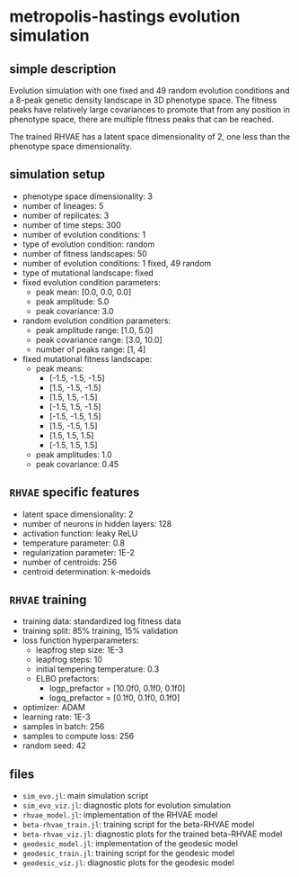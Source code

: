 # metropolis-hastings evolution simulation

## simple description

Evolution simulation with one fixed and 49 random evolution conditions and a
8-peak genetic density landscape in 3D phenotype space. The fitness peaks have
relatively large covariances to promote that from any position in phenotype
space, there are multiple fitness peaks that can be reached.

The trained RHVAE has a latent space dimensionality of 2, one less than the
phenotype space dimensionality.

## simulation setup

- phenotype space dimensionality: 3
- number of lineages: 5
- number of replicates: 3
- number of time steps: 300
- number of evolution conditions: 1
- type of evolution condition: random
- number of fitness landscapes: 50
- number of evolution conditions: 1 fixed, 49 random
- type of mutational landscape: fixed
- fixed evolution condition parameters:
    - peak mean: [0.0, 0.0, 0.0]
    - peak amplitude: 5.0
    - peak covariance: 3.0
- random evolution condition parameters:
    - peak amplitude range: [1.0, 5.0]
    - peak covariance range: [3.0, 10.0]
    - number of peaks range: [1, 4]
- fixed mutational fitness landscape:
    - peak means:
        - [-1.5, -1.5, -1.5]
        - [1.5, -1.5, -1.5]
        - [1.5, 1.5, -1.5]
        - [-1.5, 1.5, -1.5]
        - [-1.5, -1.5, 1.5]
        - [1.5, -1.5, 1.5]
        - [1.5, 1.5, 1.5]
        - [-1.5, 1.5, 1.5]
    - peak amplitudes: 1.0
    - peak covariance: 0.45

## `RHVAE` specific features

- latent space dimensionality: 2
- number of neurons in hidden layers: 128
- activation function: leaky ReLU
- temperature parameter: 0.8
- regularization parameter: 1E-2
- number of centroids: 256
- centroid determination: k-medoids

## `RHVAE` training

- training data: standardized log fitness data
- training split: 85% training, 15% validation
- loss function hyperparameters:
    - leapfrog step size: 1E-3
    - leapfrog steps: 10
    - initial tempering temperature: 0.3
    - ELBO prefactors:
        - logp_prefactor = [10.0f0, 0.1f0, 0.1f0]
        - logq_prefactor = [0.1f0, 0.1f0, 0.1f0]
- optimizer: ADAM
- learning rate: 1E-3
- samples in batch: 256
- samples to compute loss: 256
- random seed: 42

## files

- `sim_evo.jl`: main simulation script
- `sim_evo_viz.jl`: diagnostic plots for evolution simulation
- `rhvae_model.jl`: implementation of the RHVAE model
- `beta-rhvae_train.jl`: training script for the beta-RHVAE model
- `beta-rhvae_viz.jl`: diagnostic plots for the trained beta-RHVAE model
- `geodesic_model.jl`: implementation of the geodesic model
- `geodesic_train.jl`: training script for the geodesic model
- `geodesic_viz.jl`: diagnostic plots for the geodesic model
